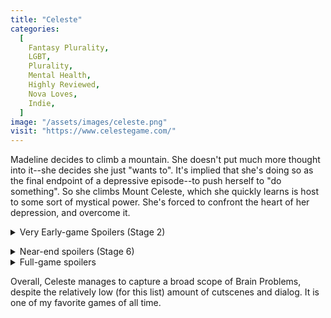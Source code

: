 ```yaml
---
title: "Celeste"
categories:
  [
    Fantasy Plurality,
    LGBT,
    Plurality,
    Mental Health,
    Highly Reviewed,
    Nova Loves,
    Indie,
  ]
image: "/assets/images/celeste.png"
visit: "https://www.celestegame.com/"
---
```


Madeline decides to climb a mountain.
She doesn't put much more thought into it--she decides she just "wants to".
It's implied that she's doing so as the final endpoint of a depressive episode--to push herself to "do something".
So she climbs Mount Celeste, which she quickly learns is host to some sort of mystical power. She's forced to confront the heart of her depression, and overcome it.

<details><summary>Very Early-game Spoilers (Stage 2)</summary>After she falls asleep for the first time, she has a vivid dream in which her reflection breaks out from behind the mirror and escapes. This "Part of Her" (called "Badeline" out-of-game by fans and devs) is real, and proceeds to deliberately hamper her efforts to progress up the mountain.

Badeline could be seen as fantasy Plurality, with this existing "Part of Madeline" taking physical form.

The game, from this point, becomes a very deliberate and clear metaphor about depression and identity, with the mountain warping to force Madeline (and others) to confront their worst fears and traits.</details>

<details><summary>Near-end spoilers (Stage 6)</summary>"Badeline" is not defeated with aggression or refusal to give her attention--she is "defeated" by giving her the love and care that she needs. This was was intended as a metaphor for depression, giving yourself love and comfort when you're scared rather than arguing with yourself and spiraling further. Madeline and "Badeline" rejoin, and climb the mountain together.</details>

<details><summary>Full-game spoilers</summary>"Badeline" is shown to still be around in all post-canon content, leading me to think that this "inversion of Plurality" has become explicit Plurality (though the developers have never mentioned this part, and it is very easy to see this more as self-love than plurality.)

One cannot talk about Celeste without mentioning its odd relation to LGBT. The creator intended it, explicitly, to be about _depression_, and that is all. However, many trans people saw themselves in metaphors the game uses:

- Enemy coming from a mirror
- Identity and struggling to find oneself
- Eyes being upon you

And latched onto the game as an unofficial LGBT title. The game was composed of the original creator's issues, though, and so the creator was forced to think on their own struggles...
And she changed her name to Madeline.
Though not initially intended to reflect LGBT experiences, it has become a modern classic of LGBT representation.</details>

Overall, Celeste manages to capture a broad scope of Brain Problems, despite the relatively low (for this list) amount of cutscenes and dialog. It is one of my favorite games of all time.

